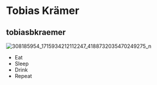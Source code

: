 # Tobias Krämer
## tobiasbkraemer
![308185954_1715934212112247_4188732035470249275_n](https://user-images.githubusercontent.com/113188005/215461629-beff2e96-2bf8-4ca2-99f3-1c594c229b78.jpg)
* Eat
* Sleep
* Drink
* Repeat

